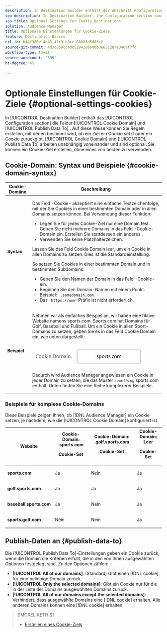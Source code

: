 ```yaml
---
description: In Destination Builder enthält der Abschnitt Konfiguration die Felder Cookie-Domain und Publish-Daten an . Auf diese Weise können Sie Regeln erstellen, mit denen bestimmt wird, ob ein Ziel ein Cookie setzt oder ein Cookie zurückgibt. Cookie-Domain und Publish-Daten , um unabhängig voneinander zu arbeiten, und sind optional. Sie können ein Cookie-Ziel erstellen, ohne eines von beiden zu verwenden.
seo-description: In Destination Builder, the Configuration section contains the Cookie Domain and Publish Data To fields. These let you create rules to determine if a destination sets a cookie or returns a cookie. Cookie Domain and Publish Data To work independently of each other and are optional. You can create a cookie destination without using either of them.
seo-title: Optional Settings for Cookie Destinations
solution: Audience Manager
title: Optionale Einstellungen für Cookie-Ziele
feature: Destination Basics
exl-id: b44f386e-4d43-41c3-b8ce-88b83d5d83c2
source-git-commit: 4d3c859cc4dc5294286680b0e63c287e0409f7fd
workflow-type: tm+mt
source-wordcount: '399'
ht-degree: 4%

---
```


# Optionale Einstellungen für Cookie-Ziele {#optional-settings-cookies}

In [!UICONTROL Destination Builder] enthält das [!UICONTROL Configuration section] die Felder [!UICONTROL Cookie Domain] und [!UICONTROL Publish Data To] . Auf diese Weise können Sie Regeln erstellen, mit denen bestimmt wird, ob ein Ziel ein Cookie setzt oder ein Cookie zurückgibt. [!UICONTROL Cookie Domain] und [!UICONTROL Publish Data To] arbeiten unabhängig voneinander und sind optional. Sie können ein Cookie-Ziel erstellen, ohne eines von beiden zu verwenden.

## Cookie-Domain: Syntax und Beispiele {#cookie-domain-syntax}

<!-- cookie-destination-options.xml -->

<table id="table_4F4F7562AFEE49F8917AAE5712B5CCE4"> 
 <thead> 
  <tr> 
   <th colname="col1" class="entry"> Cookie-Domäne </th> 
   <th colname="col2" class="entry"> Beschreibung </th> 
  </tr>
 </thead>
 <tbody> 
  <tr> 
   <td colname="col1"> <p><b>Syntax</b> </p> </td> 
   <td colname="col2"> <p>Das Feld <span class="wintitle">-Cookie-</span> akzeptiert eine einfache Textzeichenfolge, mit der Sie Cookies in einer bestimmten Domain oder in allen Domains setzen können. Bei Verwendung dieser Funktion: </p> <p> 
     <ul id="ul_473CB59F2C0C4B358201BE5C8B27D73D"> 
      <li id="li_4E7F4691C1B54415963F7D5AA1558C9A">Legen Sie für jedes Cookie-Ziel nur eine Domain fest. Geben Sie nicht mehrere Domains in das Feld <span class="wintitle">-Cookie-Domain</span> ein. Erstellen Sie stattdessen ein anderes <span class="wintitle"></span>. </li> 
      <li id="li_AEBF5C5F3C264C5EA4A2A6063C3F377D">Verwenden Sie keine Platzhalterzeichen. </li> 
     </ul> </p> <p> Lassen Sie das Feld <span class="wintitle"> Cookie Domain</span> leer, um ein Cookie in allen Domains zu setzen. Dies ist die Standardeinstellung. </p> <p>So setzen Sie Cookies in einer bestimmten Domain und in bestimmten Subdomains: </p> <p> 
     <ul id="ul_F25BC0D8C40641A2A5CA338E5C258435"> 
      <li id="li_E236D8DEE4F24F9BBA36074F7049C12C">Geben Sie den Namen der Domain in das Feld <span class="wintitle">-Cookie-</span> ein. </li> 
      <li id="li_0471C198EE344DE5963A3C2F70B9E78B">Beginnen Sie den Domain-Namen mit einem Punkt. Beispiel: <code> .somedomain.com</code>. </li> 
      <li id="li_73D06F2BEF45487280C2245E1F6B8ED0">Das <code> https://www</code>-Präfix ist nicht erforderlich. </li> 
     </ul> </p> </td> 
  </tr> 
  <tr> 
   <td colname="col1"> <p><b>Beispiel</b> </p> </td> 
   <td colname="col2"> <p>Nehmen wir als einfaches Beispiel an, wir haben eine fiktive Website namens sports.com. Sports.com hat Domains für Golf, Baseball und Fußball. Um ein Cookie in allen Sport-Domains zu setzen, geben Sie es in das Feld <span class="wintitle"> Cookie Domain</span> ein, wie unten dargestellt: </p> <p> <img src="assets/sports-domain.png" id="image_8883477BB3B543648C97A441AD34C6DE" /> </p> <p>Dadurch wird <span class="keyword"> Audience Manager angewiesen</span> ein Cookie in jeder Domain zu setzen, die das Muster <code><i>something</i></code>.sports.com enthält. Unten finden Sie eine Reihe komplexerer Beispiele. </p> </td> 
  </tr> 
 </tbody> 
</table>

### Beispiele für komplexe Cookie-Domains

Diese Beispiele zeigen Ihnen, ob [!DNL Audience Manager] ein Cookie setzen, je nachdem, wie die [!UICONTROL Cookie Domain] konfiguriert ist.

<table id="table_3A7B9479CDA6493FA8104D8D9841E914"> 
 <thead> 
  <tr> 
   <th colname="col1" class="entry"> Website </th> 
   <th colname="col2" class="entry">Cookie-Domain: .sports.com <p>Cookie-Set </p> </th> 
   <th colname="col3" class="entry">Cookie-Domain: .golf.sports.com <p>Cookie-Set </p> </th> 
   <th colname="col4" class="entry">Cookie-Domain: Leer <p>Cookie-Set </p> </th> 
  </tr> 
 </thead>
 <tbody> 
  <tr> 
   <td colname="col1"> <p> <b>sports.com</b> </p> </td> 
   <td colname="col2"> Ja </td> 
   <td colname="col3"> Nein </td> 
   <td colname="col4"> Ja </td> 
  </tr> 
  <tr> 
   <td colname="col1"> <p> <b>golf.sports.com</b> </p> </td> 
   <td colname="col2"> Ja </td> 
   <td colname="col3"> Ja </td> 
   <td colname="col4"> Ja </td> 
  </tr> 
  <tr> 
   <td colname="col1"> <p> <b>baseball.sports.com</b> </p> </td> 
   <td colname="col2"> Ja </td> 
   <td colname="col3"> Nein </td> 
   <td colname="col4"> Ja </td> 
  </tr> 
  <tr> 
   <td colname="col1"> <p> <b>sports.golf.com</b> </p> </td> 
   <td colname="col2"> Nein </td> 
   <td colname="col3"> Nein </td> 
   <td colname="col4"> Ja </td> 
  </tr> 
 </tbody> 
</table>

## Publish-Daten an {#publish-data-to}

Die [!UICONTROL Publish Data To]-Einstellungen geben ein Cookie zurück, wenn die Domain die Kriterien erfüllt, die in den von Ihnen ausgewählten Optionen festgelegt sind. Zu den Optionen zählen:

* **[!UICONTROL All of our domains]**: (Standard) Gibt einen [!DNL cookie] für eine beliebige Domain zurück.
* **[!UICONTROL Only the selected domains]**: Gibt ein Cookie nur für die in der Liste der Domains ausgewählten Domains zurück.
* **[!UICONTROL All of our domains except the selected domains]**: Verhindert, dass ausgewählte Domains eine [!DNL cookie] erhalten. Alle anderen Domains können eine [!DNL cookie] erhalten.

>[!MORELIKETHIS]
>
>* [Erstellen eines Cookie-Ziels](../../features/destinations/create-cookie-destination.md)
